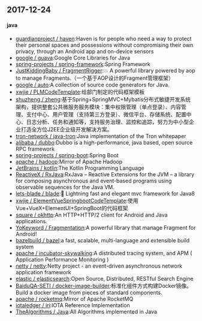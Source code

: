 ## 2017-12-24

#### java
* [guardianproject / haven](https://github.com/guardianproject/haven):Haven is for people who need a way to protect their personal spaces and possessions without compromising their own privacy, through an Android app and on-device sensors
* [google / guava](https://github.com/google/guava):Google Core Libraries for Java
* [spring-projects / spring-framework](https://github.com/spring-projects/spring-framework):Spring Framework
* [JustKiddingBaby / FragmentRigger](https://github.com/JustKiddingBaby/FragmentRigger):💥 A powerful library powered by aop to manage Fragments.（一个基于AOP设计的Fragment管理框架）
* [google / auto](https://github.com/google/auto):A collection of source code generators for Java.
* [xwjie / PLMCodeTemplate](https://github.com/xwjie/PLMCodeTemplate):给部门制定的代码框架模板
* [shuzheng / zheng](https://github.com/shuzheng/zheng):基于Spring+SpringMVC+Mybatis分布式敏捷开发系统架构，提供整套公共微服务服务模块：集中权限管理（单点登录）、内容管理、支付中心、用户管理（支持第三方登录）、微信平台、存储系统、配置中心、日志分析、任务和通知等，支持服务治理、监控和追踪，努力为中小型企业打造全方位J2EE企业级开发解决方案。
* [tron-network / java-tron](https://github.com/tron-network/java-tron):Java implementation of the Tron whitepaper
* [alibaba / dubbo](https://github.com/alibaba/dubbo):Dubbo is a high-performance, java based, open source RPC framework
* [spring-projects / spring-boot](https://github.com/spring-projects/spring-boot):Spring Boot
* [apache / hadoop](https://github.com/apache/hadoop):Mirror of Apache Hadoop
* [JetBrains / kotlin](https://github.com/JetBrains/kotlin):The Kotlin Programming Language
* [ReactiveX / RxJava](https://github.com/ReactiveX/RxJava):RxJava – Reactive Extensions for the JVM – a library for composing asynchronous and event-based programs using observable sequences for the Java VM.
* [lets-blade / blade](https://github.com/lets-blade/blade):🚀 Lightning fast and elegant mvc framework for Java8
* [xwjie / ElementVueSpringbootCodeTemplate](https://github.com/xwjie/ElementVueSpringbootCodeTemplate):使用Vue+VueX+ElementUI+SpringBoot的代码框架
* [square / okhttp](https://github.com/square/okhttp):An HTTP+HTTP/2 client for Android and Java applications.
* [YoKeyword / Fragmentation](https://github.com/YoKeyword/Fragmentation):A powerful library that manage Fragment for Android!
* [bazelbuild / bazel](https://github.com/bazelbuild/bazel):a fast, scalable, multi-language and extensible build system
* [apache / incubator-skywalking](https://github.com/apache/incubator-skywalking):A distributed tracing system, and APM ( Application Performance Monitoring )
* [netty / netty](https://github.com/netty/netty):Netty project - an event-driven asynchronous network application framework
* [elastic / elasticsearch](https://github.com/elastic/elasticsearch):Open Source, Distributed, RESTful Search Engine
* [BaiduQA-SETI / docker-image-builder](https://github.com/BaiduQA-SETI/docker-image-builder):标准化组件方式构建Docker镜像。Build a docker image from pieces of standard components.
* [apache / rocketmq](https://github.com/apache/rocketmq):Mirror of Apache RocketMQ
* [iotaledger / iri](https://github.com/iotaledger/iri):IOTA Reference Implementation
* [TheAlgorithms / Java](https://github.com/TheAlgorithms/Java):All Algorithms implemented in Java
